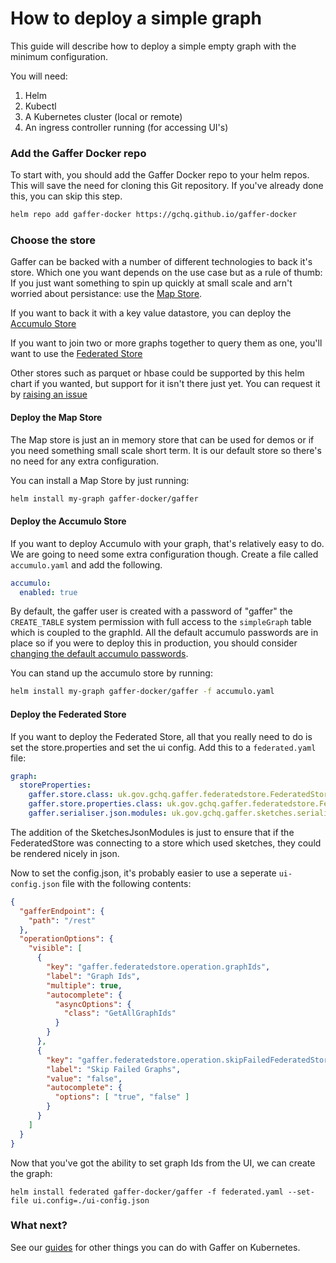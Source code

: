 How to deploy a simple graph
==================================
This guide will describe how to deploy a simple empty graph with the minimum configuration.

You will need:
1. Helm
2. Kubectl
3. A Kubernetes cluster (local or remote)
4. An ingress controller running (for accessing UI's)

### Add the Gaffer Docker repo
To start with, you should add the Gaffer Docker repo to your helm repos. This will save the need for
cloning this Git repository. If you've already done this, you can skip this step.
```bash
helm repo add gaffer-docker https://gchq.github.io/gaffer-docker
```
### Choose the store

Gaffer can be backed with a number of different technologies to back it's store. Which one you want depends on the use case but as a rule of thumb:
If you just want something to spin up quickly at small scale and arn't worried about persistance: use the [Map Store](#deploy-the-map-store).

If you want to back it with a key value datastore, you can deploy the [Accumulo Store](#deploy-the-accumulo-store)

If you want to join two or more graphs together to query them as one, you'll want to use the [Federated Store](#deploy-the-federated-store)

Other stores such as parquet or hbase could be supported by this helm chart if you wanted, but support for it isn't there just yet. You can request it by [raising an issue](https://github.com/K-itKat20/gaffer-helm-repo/issues/new)


#### Deploy the Map Store

The Map store is just an in memory store that can be used for demos or if you need something small scale short term. It is our default store so there's no need for any extra configuration.

You can install a Map Store by just running:
```bash
helm install my-graph gaffer-docker/gaffer
```

#### Deploy the Accumulo Store

If you want to deploy Accumulo with your graph, that's relatively easy to do. We are going to need some extra configuration though. Create a file called `accumulo.yaml` and add the following.

```yaml
accumulo:
  enabled: true
```

By default, the gaffer user is created with a password of "gaffer" the `CREATE_TABLE` system permission with full access to 
the `simpleGraph` table which is coupled to the graphId. All the default accumulo passwords are in place so if you were to
deploy this in production, you should consider [changing the default accumulo passwords](./change-accumulo-passwords.md).

You can stand up the accumulo store by running:
```bash
helm install my-graph gaffer-docker/gaffer -f accumulo.yaml
```

#### Deploy the Federated Store

If you want to deploy the Federated Store, all that you really need to do is set the store.properties and set the ui config. Add this to a `federated.yaml` file:

```yaml
graph:
  storeProperties:
    gaffer.store.class: uk.gov.gchq.gaffer.federatedstore.FederatedStore
    gaffer.store.properties.class: uk.gov.gchq.gaffer.federatedstore.FederatedStoreProperties
    gaffer.serialiser.json.modules: uk.gov.gchq.gaffer.sketches.serialisation.json.SketchesJsonModules
```

The addition of the SketchesJsonModules is just to ensure that if the FederatedStore was connecting to a store which used sketches, they could be rendered nicely in json.

Now to set the config.json, it's probably easier to use a seperate `ui-config.json` file with the following contents:
```json
{
  "gafferEndpoint": {
    "path": "/rest"
  },
  "operationOptions": {
    "visible": [
      {
        "key": "gaffer.federatedstore.operation.graphIds",
        "label": "Graph Ids",
        "multiple": true,
        "autocomplete": {
          "asyncOptions": {
            "class": "GetAllGraphIds"
          }
        }
      },
      {
        "key": "gaffer.federatedstore.operation.skipFailedFederatedStoreExecute",
        "label": "Skip Failed Graphs",
        "value": "false",
        "autocomplete": {
          "options": [ "true", "false" ]
        }
      }
    ]
  }
}
```

Now that you've got the ability to set graph Ids from the UI, we can create the graph:

```
helm install federated gaffer-docker/gaffer -f federated.yaml --set-file ui.config=./ui-config.json
```


### What next?
See our [guides](./guides.md) for other things you can do with Gaffer on Kubernetes.
